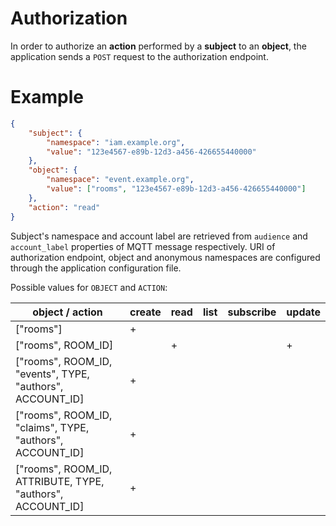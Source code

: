 # Authorization

In order to authorize an **action** performed by a **subject** to an **object**, the application
sends a `POST` request to the authorization endpoint.

# Example

```json
{
    "subject": {
        "namespace": "iam.example.org",
        "value": "123e4567-e89b-12d3-a456-426655440000"
    },
    "object": {
        "namespace": "event.example.org",
        "value": ["rooms", "123e4567-e89b-12d3-a456-426655440000"]
    },
    "action": "read"
}
```

Subject's namespace and account label are retrieved from `audience` and `account_label` properties
of MQTT message respectively. URI of authorization endpoint, object and anonymous namespaces
are configured through the application configuration file.

Possible values for `OBJECT` and `ACTION`:

| object / action                                            | create | read | list | subscribe | update
| ---------------------------------------------------------- | ------ | ---- | ---- | --------- | ----
| ["rooms"]                                                  | +      |      |      |           |
| ["rooms", ROOM_ID]                                         |        | +    |      |           | +
| ["rooms", ROOM_ID, "events", TYPE, "authors", ACCOUNT_ID]  | +      |      |      |           |
| ["rooms", ROOM_ID, "claims", TYPE, "authors", ACCOUNT_ID]  | +      |      |      |           |
| ["rooms", ROOM_ID, ATTRIBUTE, TYPE, "authors", ACCOUNT_ID] | +      |      |      |           |
